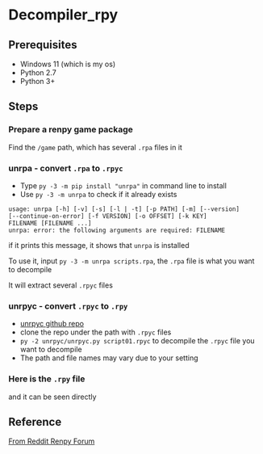 # Decompiler_rpy
## Prerequisites
+ Windows 11 (which is my os)
+ Python 2.7
+ Python 3+

## Steps
### Prepare a renpy game package
Find the `/game` path, which has several `.rpa` files in it

### **unrpa** - convert `.rpa` to `.rpyc`
+ Type ```py -3 -m pip install "unrpa"``` in command line to install
+ Use `py -3 -m unrpa` to check if it already exists
```
usage: unrpa [-h] [-v] [-s] [-l | -t] [-p PATH] [-m] [--version]
[--continue-on-error] [-f VERSION] [-o OFFSET] [-k KEY]
FILENAME [FILENAME ...]
unrpa: error: the following arguments are required: FILENAME
```
if it prints this message, it shows that `unrpa` is installed

To use it, input `py -3 -m unrpa scripts.rpa`, the `.rpa` file is what you want to decompile

It will extract several `.rpyc` files

### unrpyc - convert `.rpyc` to `.rpy`
+ [unrpyc github repo](https://github.com/CensoredUsername/unrpyc)
+ clone the repo under the path with `.rpyc` files
+ `py -2 unrpyc/unrpyc.py script01.rpyc` to decompile the `.rpyc` file you want to decompile
+ The path and file names may vary due to your setting

### Here is the `.rpy` file
and it can be seen directly

## Reference
[From Reddit Renpy Forum](https://www.reddit.com/r/RenPy/wiki/guides/decompiling/)
